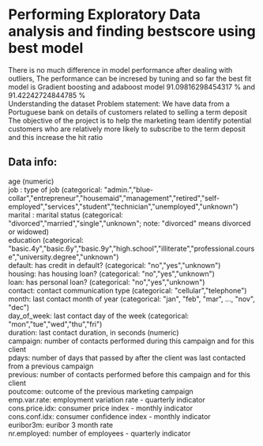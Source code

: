 # Performing Exploratory Data analysis and finding bestscore using best model 
There is no much difference in model performance after dealing with outliers, The performance can be incresed by tuning and so far the best fit model is Gradient boosting and adaboost model 91.09816298454317 % and 91.42242724844785 %  
Understanding the dataset
Problem statement: We have data from a Portuguese bank on details of customers related to selling a term deposit The objective of the project is to help the marketing team identify potential customers who are relatively more likely to subscribe to the term deposit and this increase the hit ratio

## Data info:

age (numeric) <br> 
job : type of job (categorical: "admin.","blue-collar","entrepreneur","housemaid","management","retired","self-employed","services","student","technician","unemployed","unknown") <br> 
marital : marital status (categorical: "divorced","married","single","unknown"; note: "divorced" means divorced or widowed) <br> 
education (categorical: "basic.4y","basic.6y","basic.9y","high.school","illiterate","professional.course","university.degree","unknown") <br> 
default: has credit in default? (categorical: "no","yes","unknown") <br> 
housing: has housing loan? (categorical: "no","yes","unknown") <br> 
loan: has personal loan? (categorical: "no","yes","unknown") <br> 
contact: contact communication type (categorical: "cellular","telephone") <br> 
month: last contact month of year (categorical: "jan", "feb", "mar", ..., "nov", "dec") <br> 
day_of_week: last contact day of the week (categorical: "mon","tue","wed","thu","fri") <br> 
duration: last contact duration, in seconds (numeric) <br> 
campaign: number of contacts performed during this campaign and for this client <br> 
pdays: number of days that passed by after the client was last contacted from a previous campaign <br> 
previous: number of contacts performed before this campaign and for this client <br> 
poutcome: outcome of the previous marketing campaign <br> 
emp.var.rate: employment variation rate - quarterly indicator <br> 
cons.price.idx: consumer price index - monthly indicator <br> 
cons.conf.idx: consumer confidence index - monthly indicator <br> 
euribor3m: euribor 3 month rate <br> 
nr.employed: number of employees - quarterly indicator <br> 
